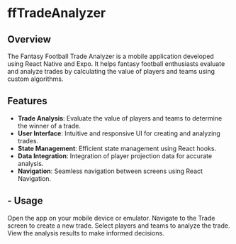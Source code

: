 # ffTradeAnalyzer
## Overview
The Fantasy Football Trade Analyzer is a mobile application developed using React Native and Expo. It helps fantasy football enthusiasts evaluate and analyze trades by calculating the value of players and teams using custom algorithms.

## Features
- **Trade Analysis**: Evaluate the value of players and teams to determine the winner of a trade.
- **User Interface**: Intuitive and responsive UI for creating and analyzing trades.
- **State Management**: Efficient state management using React hooks.
- **Data Integration**: Integration of player projection data for accurate analysis.
- **Navigation**: Seamless navigation between screens using React Navigation.

## - Usage
Open the app on your mobile device or emulator.
Navigate to the Trade screen to create a new trade.
Select players and teams to analyze the trade.
View the analysis results to make informed decisions.
